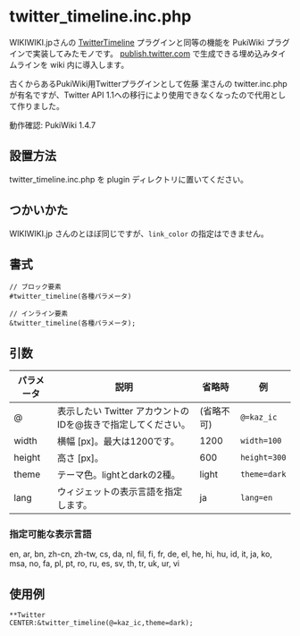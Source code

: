 # twitter_timeline.inc.php

WIKIWIKI.jpさんの [TwitterTimeline](https://wikiwiki.jp/sample/?TwitterTimeline) プラグインと同等の機能を PukiWiki プラグインで実装してみたモノです。
[publish.twitter.com](https://publish.twitter.com/) で生成できる埋め込みタイムラインを wiki 内に導入します。

古くからあるPukiWiki用Twitterプラグインとして佐藤 潔さんの twitter.inc.php が有名ですが、Twitter API 1.1への移行により使用できなくなったので代用として作りました。

動作確認: PukiWiki 1.4.7

## 設置方法

twitter_timeline.inc.php を plugin ディレクトリに置いてください。

## つかいかた

WIKIWIKI.jp さんのとほぼ同じですが、`link_color` の指定はできません。

## 書式

```pukiwiki
// ブロック要素
#twitter_timeline(各種パラメータ)

// インライン要素
&twitter_timeline(各種パラメータ);
```

## 引数

| パラメータ | 説明 | 省略時 | 例 |
| --------- | ---- | ----- | -- |
| @ | 表示したい Twitter アカウントのIDを@抜きで指定してください。 | (省略不可) | `@=kaz_ic` |
| width | 横幅 [px]。最大は1200です。 | 1200 | `width=100` |
| height | 高さ [px]。 | 600 | `height=300` |
| theme | テーマ色。lightとdarkの2種。 | light | `theme=dark` |
| lang | ウィジェットの表示言語を指定します。 | ja | `lang=en` |

### 指定可能な表示言語

en, ar, bn, zh-cn, zh-tw, cs, da, nl, fil, fi, fr, de, el, he, hi, hu, id, it, ja, ko, msa, no, fa, pl, pt, ro, ru, es, sv, th, tr, uk, ur, vi

## 使用例

```pukiwiki
**Twitter
CENTER:&twitter_timeline(@=kaz_ic,theme=dark);
```
